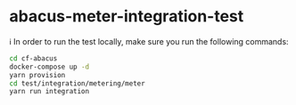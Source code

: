 abacus-meter-integration-test
===

:information_source: In order to run the test locally, make sure you run the following commands:

```bash
cd cf-abacus
docker-compose up -d
yarn provision
cd test/integration/metering/meter
yarn run integration
```
